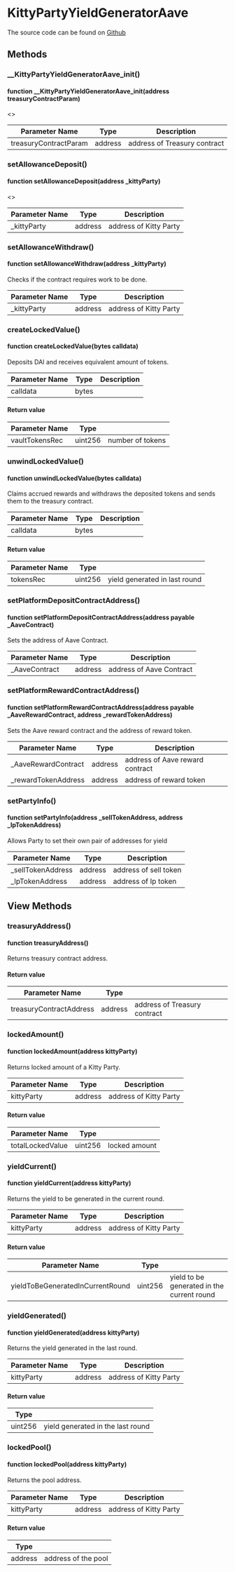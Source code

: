 # KittyPartyYieldGeneratorAave

The source code can be found on [Github](https://github.com/kittypartydefi/1-kittyparty-contracts/blob/main/hardhat/contracts/strategies/KittyPartyYieldGeneratorAave.sol)

## Methods

### \_\_KittyPartyYieldGeneratorAave\_init()

#### function \_\_KittyPartyYieldGeneratorAave\_init(address treasuryContractParam)

<>

| Parameter Name        | Type    | Description                  |
| --------------------- | ------- | ---------------------------- |
| treasuryContractParam | address | address of Treasury contract |

### setAllowanceDeposit()

#### function setAllowanceDeposit(address \_kittyParty)

<>

| Parameter Name | Type    | Description            |
| -------------- | ------- | ---------------------- |
| \_kittyParty   | address | address of Kitty Party |

### setAllowanceWithdraw()

#### function setAllowanceWithdraw(address \_kittyParty)

Checks if the contract requires work to be done.

| Parameter Name | Type    | Description            |
| -------------- | ------- | ---------------------- |
| \_kittyParty   | address | address of Kitty Party |

### createLockedValue()

#### function createLockedValue(bytes calldata)

Deposits DAI and receives equivalent amount of tokens.

| Parameter Name | Type  | Description |
| -------------- | ----- | ----------- |
| calldata       | bytes |             |

#### Return value

| Parameter Name | Type    |                  |
| -------------- | ------- | ---------------- |
| vaultTokensRec | uint256 | number of tokens |

### unwindLockedValue()

#### function unwindLockedValue(bytes calldata)

Claims accrued rewards and withdraws the deposited tokens and sends them to the treasury contract.

| Parameter Name | Type  | Description |
| -------------- | ----- | ----------- |
| calldata       | bytes |             |

#### Return value

| Parameter Name | Type    |                                |
| -------------- | ------- | ------------------------------ |
| tokensRec      | uint256 |  yield generated in last round |

### setPlatformDepositContractAddress()

#### function setPlatformDepositContractAddress(address payable \_AaveContract)

Sets the address of Aave Contract.

| Parameter Name | Type    | Description               |
| -------------- | ------- | ------------------------- |
| \_AaveContract | address | address of Aave Contract  |

### setPlatformRewardContractAddress()

#### function setPlatformRewardContractAddress(address payable \_AaveRewardContract, address \_rewardTokenAddress)

Sets the Aave reward contract and the address of reward token.

| Parameter Name       | Type    | Description                     |
| -------------------- | ------- | ------------------------------- |
| \_AaveRewardContract | address | address of Aave reward contract |
| \_rewardTokenAddress | address | address of reward token         |

### setPartyInfo()

#### function setPartyInfo(address \_sellTokenAddress, address \_lpTokenAddress)

Allows Party to set their own pair of addresses for yield

| Parameter Name     | Type    | Description           |
| ------------------ | ------- | --------------------- |
| \_sellTokenAddress | address | address of sell token |
| \_lpTokenAddress   | address | address of Ip token   |

## View Methods

### treasuryAddress()

#### function treasuryAddress()

Returns treasury contract address.

#### Return value

| Parameter Name          | Type    |                              |
| ----------------------- | ------- | ---------------------------- |
| treasuryContractAddress | address | address of Treasury contract |

### lockedAmount()

#### function lockedAmount(address kittyParty)

Returns locked amount of a Kitty Party.

| Parameter Name | Type    | Description            |
| -------------- | ------- | ---------------------- |
| kittyParty     | address | address of Kitty Party |

#### Return value

| Parameter Name   | Type    |                |
| ---------------- | ------- | -------------- |
| totalLockedValue | uint256 | locked amount  |

### yieldCurrent()

#### function yieldCurrent(address kittyParty)

Returns the yield to be generated in the current round.

| Parameter Name | Type    | Description            |
| -------------- | ------- | ---------------------- |
| kittyParty     | address | address of Kitty Party |

#### Return value

| Parameter Name                   | Type    |                                            |
| -------------------------------- | ------- | ------------------------------------------ |
| yieldToBeGeneratedInCurrentRound | uint256 | yield to be generated in the current round |

### yieldGenerated()

#### function yieldGenerated(address kittyParty)

Returns the yield generated in the last round.

| Parameter Name | Type    | Description            |
| -------------- | ------- | ---------------------- |
| kittyParty     | address | address of Kitty Party |

#### Return value

| Type    |                                   |
| ------- | --------------------------------- |
| uint256 | yield generated in the last round |

### lockedPool()

#### function lockedPool(address kittyParty)

Returns the pool address.

| Parameter Name | Type    | Description            |
| -------------- | ------- | ---------------------- |
| kittyParty     | address | address of Kitty Party |

#### Return value

| Type    |                     |
| ------- | ------------------- |
| address | address of the pool |
